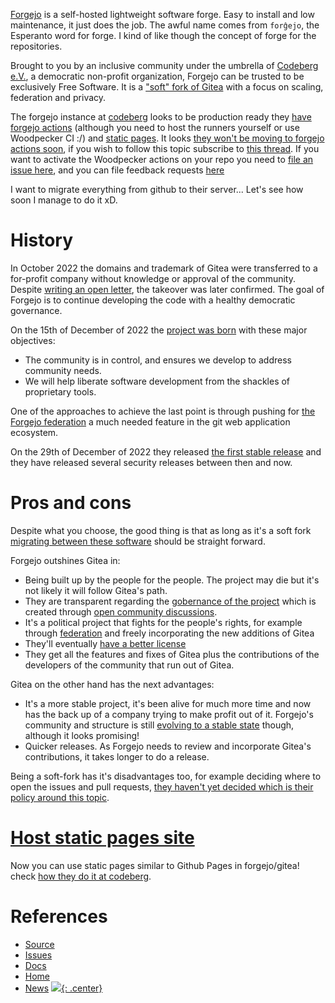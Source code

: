 [Forgejo](https://forgejo.org/) is a self-hosted lightweight software forge.
Easy to install and low maintenance, it just does the job. The awful name comes from `forĝejo`, the Esperanto word for forge. I kind of like though the concept of forge for the repositories.

Brought to you by an inclusive community under the umbrella of [Codeberg e.V.](https://forgejo.org/faq/#what-is-codeberg-ev), a democratic non-profit organization, Forgejo can be trusted to be exclusively Free Software. It is a ["soft" fork of Gitea](https://codeberg.org/forgejo/forgejo/src/branch/forgejo/CONTRIBUTING/WORKFLOW.md#feature-branches) with a focus on scaling, federation and privacy. 

The forgejo instance at [codeberg](https://codeberg.org) looks to be production ready they [have forgejo actions](https://docs.codeberg.org/ci/actions/) (although you need to host the runners yourself or use Woodpecker CI :/) and [static pages](#host-static-pages-site). It looks [they won't be moving to forgejo actions soon](https://codeberg.org/Codeberg-CI/feedback/issues/192), if you wish to follow this topic subscribe to [this thread](https://codeberg.org/Codeberg/Community/issues/843). If you want to activate the Woodpecker actions on your repo you need to [file an issue here](https://codeberg.org/Codeberg-e.V./requests), and you can file feedback requests [here](https://codeberg.org/Codeberg-CI/feedback/issues)

I want to migrate everything from github to their server... Let's see how soon I manage to do it xD.

# History

In October 2022 the domains and trademark of Gitea were transferred to a for-profit company without knowledge or approval of the community. Despite [writing an open letter](https://gitea-open-letter.coding.social/), the takeover was later confirmed. The goal of Forgejo is to continue developing the code with a healthy democratic governance.

On the 15th of December of 2022 the [project was born](https://forgejo.org/2022-12-15-hello-forgejo/) with these major objectives:

- The community is in control, and ensures we develop to address community needs.
- We will help liberate software development from the shackles of proprietary tools.

One of the approaches to achieve the last point is through pushing for [the Forgejo federation](https://forgejo.org/2023-01-10-answering-forgejo-federation-questions/) a much needed feature in the git web application ecosystem.

On the 29th of December of 2022 they released [the first stable release](https://forgejo.org/2022-12-29-release-v1-18-0) and they have released several security releases between then and now.

# Pros and cons

Despite what you choose, the good thing is that as long as it's a soft fork [migrating between these software](https://forgejo.org/faq/#are-migrations-between-gitea-and-forgejo-possible) should be straight forward.

Forgejo outshines Gitea in:

- Being built up by the people for the people. The project may die but it's not likely it will follow Gitea's path.
- They are transparent regarding the [gobernance of the project](https://codeberg.org/forgejo/governance) which is created through [open community discussions](https://codeberg.org/forgejo/discussions/issues). 
- It's a political project that fights for the people's rights, for example through [federation](https://forgejo.org/2023-01-10-answering-forgejo-federation-questions/) and freely incorporating the new additions of Gitea
- They'll eventually [have a better license](https://codeberg.org/forgejo/discussions/issues/6)
- They get all the features and fixes of Gitea plus the contributions of the developers of the community that run out of Gitea.

Gitea on the other hand has the next advantages:

- It's a more stable project, it's been alive for much more time and now has the back up of a company trying to make profit out of it. Forgejo's community and structure is still [evolving to a stable state](https://codeberg.org/forgejo/meta/issues/187) though, although it looks promising!
- Quicker releases. As Forgejo needs to review and incorporate Gitea's contributions, it takes longer to do a release.

Being a soft-fork has it's disadvantages too, for example deciding where to open the issues and pull requests, [they haven't yet decided which is their policy around this topic](https://codeberg.org/forgejo/meta/issues/114).

# [Host static pages site](https://codeberg.page/)

Now you can use static pages similar to Github Pages in forgejo/gitea! check [how they do it at codeberg](https://codeberg.page/).

# References

- [Source](https://codeberg.org/forgejo/forgejo)
- [Issues](https://codeberg.org/forgejo/forgejo/issues)
- [Docs](https://forgejo.org/docs/latest)
- [Home](https://forgejo.org/)
- [News](https://forgejo.org/news/)
[![](not-by-ai.svg){: .center}](https://notbyai.fyi)
